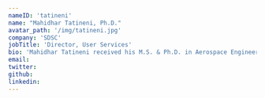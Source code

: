 ```yaml
---
nameID: 'tatineni'
name: "Mahidhar Tatineni, Ph.D."
avatar_path: '/img/tatineni.jpg'
company: 'SDSC'
jobTitle: 'Director, User Services'
bio: 'Mahidhar Tatineni received his M.S. & Ph.D. in Aerospace Engineering from UCLA. He currently leads the User Services group at SDSC and has done many optimization and parallelization projects on the supercomputing resources including Gordon and Comet.'
email:
twitter:
github:
linkedin:
---
```

